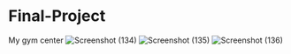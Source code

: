 # Final-Project
My gym center 
![Screenshot (134)](https://github.com/user-attachments/assets/325d90ab-a776-497f-9dbd-b0a518cb3de5)
![Screenshot (135)](https://github.com/user-attachments/assets/7e4b13b6-629b-4542-bc67-08eabad819ec)
![Screenshot (136)](https://github.com/user-attachments/assets/c3957ff4-57bc-4cb5-b3d0-789f0dc9bf7f)
